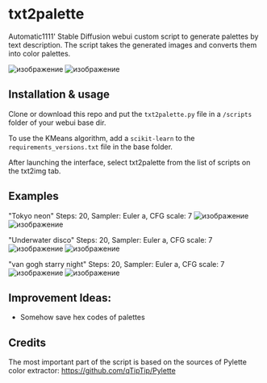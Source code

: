 # txt2palette
Automatic1111' Stable Diffusion webui custom script to generate palettes by text description.
The script takes the generated images and converts them into color palettes.

![изображение](https://user-images.githubusercontent.com/83316072/199355532-19ca2f9e-5cd4-4a9e-b240-59f0da3c6a66.png)
![изображение](https://user-images.githubusercontent.com/83316072/199355588-6f774906-08dc-4282-ad20-3320f4969aea.png)

## Installation & usage
Сlone or download this repo and put the `txt2palette.py` file in a `/scripts` folder of your webui base dir.

To use the KMeans algorithm, add a `scikit-learn` to the `requirements_versions.txt` file in the base folder.

After launching the interface, select txt2palette from the list of scripts on the txt2img tab.

## Examples
"Tokyo neon" Steps: 20, Sampler: Euler a, CFG scale: 7
![изображение](https://user-images.githubusercontent.com/83316072/199354639-00d23c0f-97ca-45cd-be09-1f55eca8b211.png)
![изображение](https://user-images.githubusercontent.com/83316072/199354662-42a8b5aa-ce0d-4b94-9df2-cc21e4774608.png)

"Underwater disco" Steps: 20, Sampler: Euler a, CFG scale: 7
![изображение](https://user-images.githubusercontent.com/83316072/199354870-67a27306-1f06-45d9-9e97-c2eb4c139f25.png)
![изображение](https://user-images.githubusercontent.com/83316072/199354880-32d6f595-3443-4eac-8874-6426d58caf8a.png)

"van gogh starry night" Steps: 20, Sampler: Euler a, CFG scale: 7
![изображение](https://user-images.githubusercontent.com/83316072/199355231-15f4858c-4abc-4651-907d-3886a99622f5.png)
![изображение](https://user-images.githubusercontent.com/83316072/199355261-87a33205-7f5d-40a0-8124-38e277bc317f.png)

## Improvement Ideas:
- Somehow save hex codes of palettes

## Credits
The most important part of the script is based on the sources of Pylette color extractor: https://github.com/qTipTip/Pylette
